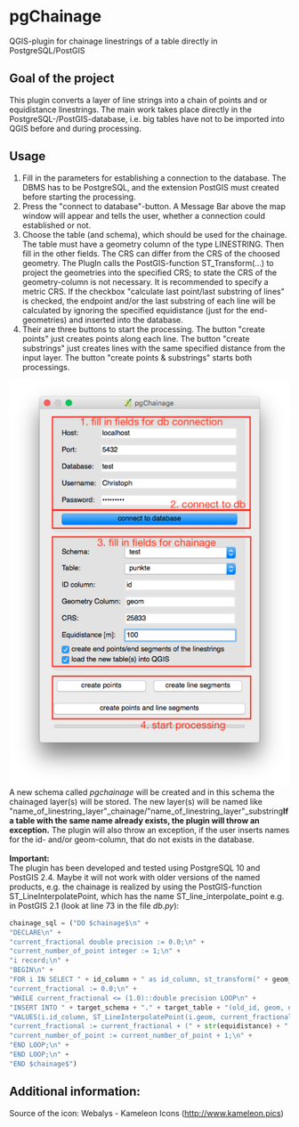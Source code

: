 # pgChainage
QGIS-plugin for chainage linestrings of a table directly in PostgreSQL/PostGIS

## Goal of the project
This plugin converts a layer of line strings into a chain of points and or equidistance linestrings. The main work takes place directly in the PostgreSQL-/PostGIS-database, i.e. big tables have not to be imported into QGIS before and during processing.

## Usage
1. Fill in the parameters for establishing a connection to the database. The DBMS has to be PostgreSQL, and the extension PostGIS must created before starting the processing.<br>
2. Press the "connect to database"-button. A Message Bar above the map window will appear and tells the user, whether a connection could established or not.<br>
3. Choose the table (and schema), which should be used for the chainage. The table must have a geometry column of the type LINESTRING. Then fill in the other fields. The CRS can differ from the CRS of the choosed geometry. The PlugIn calls the PostGIS-function ST_Transform(...) to project the geometries into the specified CRS; to state the CRS of the geometry-column is not necessary. It is recommended to specify a metric CRS. If the checkbox "calculate last point/last substring of lines" is checked, the endpoint and/or the last substring of each line will be calculated by ignoring the specified equidistance (just for the end-geometries) and inserted into the database.<br>
4. Their are three buttons to start the processing. The button "create points" just creates points along each line. The button "create substrings" just creates lines with the same specified distance from the input layer. The button "create points & substrings" starts both processings.
<img src="screenshots/plugin_usage_110.png" />
<br>
A new schema called <i>pgchainage</i> will be created and in this schema the chainaged layer(s) will be stored. The new layer(s) will be named like "name_of_linestring_layer"_chainage/"name_of_linestring_layer"_substring<b>If a table with the same name already exists, the plugin will throw an exception.</b> The plugin will also throw an exception, if the user inserts names for the id- and/or geom-column, that do not exists in the database.
<br> <br>
<b>Important:</b>
<br>
The plugin has been developed and tested using PostgreSQL 10 and PostGIS 2.4. Maybe it will not work with older versions of the named products, e.g. the chainage is realized by using the PostGIS-function ST_LineInterpolatePoint, which has the name ST_line_interpolate_point e.g. in PostGIS 2.1 (look at line 73 in the file <i>db.py</i>):

```python
chainage_sql = ("DO $chainage$\n" +
"DECLARE\n" +
"current_fractional double precision := 0.0;\n" +
"current_number_of_point integer := 1;\n" +
"i record;\n" +
"BEGIN\n" +
"FOR i IN SELECT " + id_column + " as id_column, st_transform(" + geom_column + ", " + crs + ") as geom, st_length(st_transform(" + geom_column + ", " + crs + ")) as line_length FROM " + source_schema + "." + source_table + " WHERE " + id_column + " = " + str(id) + " LOOP\n" +
"current_fractional := 0.0;\n" +
"WHILE current_fractional <= (1.0)::double precision LOOP\n" +
"INSERT INTO " + target_schema + "." + target_table + "(old_id, geom, number_on_line)\n" +
"VALUES(i.id_column, ST_LineInterpolatePoint(i.geom, current_fractional), current_number_of_point);\n" +
"current_fractional := current_fractional + (" + str(equidistance) + " / i.line_length);\n" +
"current_number_of_point := current_number_of_point + 1;\n" +
"END LOOP;\n" +
"END LOOP;\n" +
"END $chainage$")
```

## Additional information:
Source of the icon: Webalys - Kameleon Icons (http://www.kameleon.pics)
